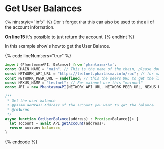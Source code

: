 # Get User Balances

{% hint style="info" %}
Don't forget that this can also be used to the all of the account information.

**On line 15** it's possible to just return the account.
{% endhint %}

In this example show's how to get the User Balance.

{% code lineNumbers="true" %}
```typescript
import {PhantasmaAPI, Balance} from 'phantasma-ts';
const CHAIN_NAME = "main"; // This is the name of the chain, please don't change it.
const NETWORK_API_URL = "https://testnet.phantasma.info/rpc"; // for mainnet this should be https://pharpc1.phantasma.info/rpc
const NETWORK_PEER_URL = undefined; // this the peers URL to get the list of peers, if not provided it will use the default one "https://peers.phantasma.info/"
const NEXUS_NAME = "testnet"; // For mainnet use this "mainnet"
const API = new PhantasmaAPI(NETWORK_API_URL, NETWORK_PEER_URL, NEXUS_NAME );

/**
 * Get the user balance
 * @param address Address of the account you want to get the balance
 * @returns 
 */
async function GetUserBalance(address) : Promise<Balance[]> {
  let account = await API.getAccount(address);
  return account.balances;
}
```
{% endcode %}

